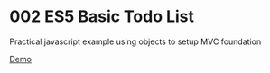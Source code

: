 # 002 ES5 Basic Todo List
Practical javascript example using objects to setup MVC foundation

[Demo](https://jonnytee81.github.io/code100/002/)
